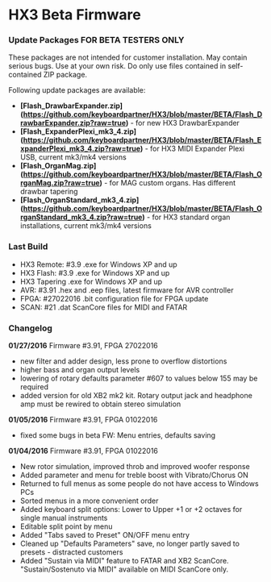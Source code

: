 HX3 Beta Firmware
=================

### Update Packages FOR BETA TESTERS ONLY

These packages are not intended for customer installation. May contain serious 
bugs. Use at your own risk. Do only use files contained in self-contained ZIP 
package.

Following update packages are available:

* **[Flash_DrawbarExpander.zip] (https://github.com/keyboardpartner/HX3/blob/master/BETA/Flash_DrawbarExpander.zip?raw=true)** - for new HX3 DrawbarExpander
* **[Flash_ExpanderPlexi_mk3_4.zip] (https://github.com/keyboardpartner/HX3/blob/master/BETA/Flash_ExpanderPlexi_mk3_4.zip?raw=true)** - for HX3 MIDI Expander Plexi USB, current mk3/mk4 versions
* **[Flash_OrganMag.zip] (https://github.com/keyboardpartner/HX3/blob/master/BETA/Flash_OrganMag.zip?raw=true)** - for MAG custom organs. Has different drawbar tapering
* **[Flash_OrganStandard_mk3_4.zip] (https://github.com/keyboardpartner/HX3/blob/master/BETA/Flash_OrganStandard_mk3_4.zip?raw=true)** - for HX3 standard organ installations, current mk3/mk4 versions

### Last Build

* HX3 Remote: #3.9  .exe for Windows XP and up
* HX3 Flash: #3.9   .exe for Windows XP and up
* HX3 Tapering	    .exe for Windows XP and up
* AVR:  #3.91       .hex and .eep files, latest firmware for AVR controller
* FPGA: #27022016   .bit configuration file for FPGA update
* SCAN: #21         .dat ScanCore files for MIDI and FATAR

### Changelog

<b>01/27/2016</b> Firmware #3.91, FPGA 27022016

* new filter and adder design, less prone to overflow distortions
* higher bass and organ output levels
* lowering of rotary defaults parameter #607 to values below 155 may be required
* added version for old XB2 mk2 kit. Rotary output jack and headphone amp must be rewired to obtain stereo simulation

<b>01/05/2016</b> Firmware #3.91, FPGA 01022016

* fixed some bugs in beta FW: Menu entries, defaults saving 

<b>01/04/2016</b> Firmware #3.91, FPGA 01022016

* New rotor simulation, improved throb and improved woofer response
* Added parameter and menu for treble boost with Vibrato/Chorus ON
* Returned to full menus as some people do not have access to Windows PCs 
* Sorted menus in a more convenient order
* Added keyboard split options: Lower to Upper +1 or +2 octaves for single manual instruments
* Editable split point by menu
* Added "Tabs saved to Preset" ON/OFF menu entry
* Cleaned up "Defaults Parameters" save, no longer partly saved to presets - distracted customers
* Added "Sustain via MIDI" feature to FATAR and XB2 ScanCore. "Sustain/Sostenuto via MIDI" available on MIDI ScanCore only.